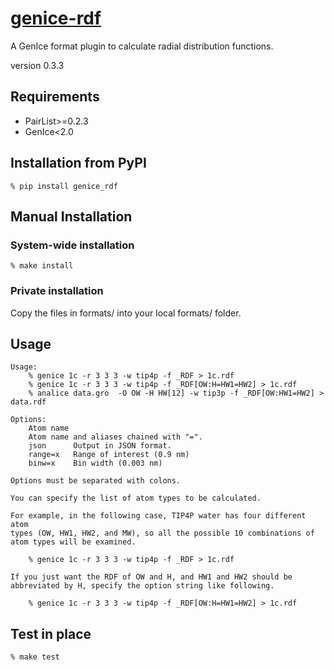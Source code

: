 # [genice-rdf](https://github.com/vitroid/genice-rdf/)

A GenIce format plugin to calculate radial distribution functions.

version 0.3.3

## Requirements

* PairList>=0.2.3
* GenIce<2.0

## Installation from PyPI

    % pip install genice_rdf

## Manual Installation

### System-wide installation

    % make install

### Private installation

Copy the files in formats/ into your local formats/ folder.

## Usage

    
    Usage: 
        % genice 1c -r 3 3 3 -w tip4p -f _RDF > 1c.rdf
        % genice 1c -r 3 3 3 -w tip4p -f _RDF[OW:H=HW1=HW2] > 1c.rdf
        % analice data.gro  -O OW -H HW[12] -w tip3p -f _RDF[OW:HW1=HW2] > data.rdf
    
    Options:
        Atom name
        Atom name and aliases chained with "=".
        json      Output in JSON format.
        range=x   Range of interest (0.9 nm)
        binw=x    Bin width (0.003 nm)
    
    Options must be separated with colons.
    
    You can specify the list of atom types to be calculated.
    
    For example, in the following case, TIP4P water has four different atom
    types (OW, HW1, HW2, and MW), so all the possible 10 combinations of 
    atom types will be examined.
    
        % genice 1c -r 3 3 3 -w tip4p -f _RDF > 1c.rdf
    
    If you just want the RDF of OW and H, and HW1 and HW2 should be 
    abbreviated by H, specify the option string like following.
    
        % genice 1c -r 3 3 3 -w tip4p -f _RDF[OW:H=HW1=HW2] > 1c.rdf

## Test in place

    % make test
